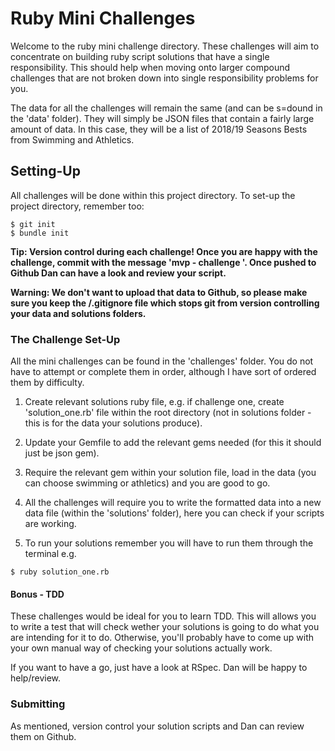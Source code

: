 # Ruby Mini Challenges

Welcome to the ruby mini challenge directory. These challenges will aim to concentrate on building ruby script solutions that have a single responsibility. This should help when moving onto larger compound challenges that are not broken down into single responsibility problems for you.

The data for all the challenges will remain the same (and can be s=dound in the 'data' folder). They will simply be JSON files that contain a fairly large amount of data. In this case, they will be a list of 2018/19 Seasons Bests from Swimming and Athletics.

## Setting-Up

All challenges will be done within this project directory. To set-up the project directory, remember too:

```
$ git init
$ bundle init
```

**Tip: Version control during each challenge! Once you are happy with the challenge, commit with the message 'mvp - challenge <number>'. Once pushed to Github Dan can have a look and review your script.**

**Warning: We don't want to upload that data to Github, so please make sure you keep the /.gitignore file which stops git from version controlling your data and solutions folders.**

### The Challenge Set-Up

All the mini challenges can be found in the 'challenges' folder. You do not have to attempt or complete them in order, although I have sort of ordered them by difficulty.

1. Create relevant solutions ruby file, e.g. if challenge one, create 'solution_one.rb' file within the root directory (not in solutions folder - this is for the data your solutions produce).

2. Update your Gemfile to add the relevant gems needed (for this it should just be json gem).

3. Require the relevant gem within your solution file, load in the data (you can choose swimming or athletics) and you are good to go.

4. All the challenges will require you to write the formatted data into a new data file (within the 'solutions' folder), here you can check if your scripts are working.

5. To run your solutions remember you will have to run them through the terminal e.g.

```
$ ruby solution_one.rb
```

#### Bonus - TDD

These challenges would be ideal for you to learn TDD. This will allows you to write a test that will check wether your solutions is going to do what you are intending for it to do. Otherwise, you'll probably have to come up with your own manual way of checking your solutions actually work.

If you want to have a go, just have a look at RSpec. Dan will be happy to help/review.

### Submitting

As mentioned, version control your solution scripts and Dan can review them on Github.
